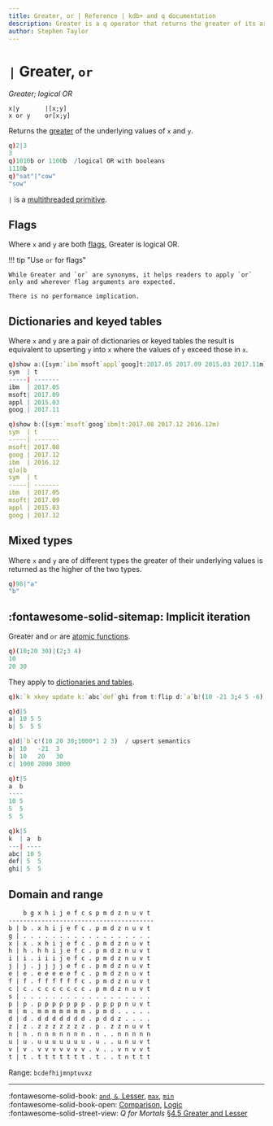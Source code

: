 ```yaml
---
title: Greater, or | Reference | kdb+ and q documentation
description: Greater is a q operator that returns the greater of its arguments. or is a q keyword that performs a logical OR.
author: Stephen Taylor
---
```

# `|` Greater, `or`

_Greater; logical OR_



```syntax
x|y       |[x;y]
x or y    or[x;y]
```

Returns the [greater](../basics/comparison.md) of the underlying values of `x` and `y`.

```q
q)2|3
3
q)1010b or 1100b  /logical OR with booleans
1110b
q)"sat"|"cow"
"sow"
```

`|` is a [multithreaded primitive](../kb/mt-primitives.md).


## Flags

Where `x` and `y` are both [flags](../basics/glossary.md#flag), Greater is logical OR.

!!! tip "Use `or` for flags"

    While Greater and `or` are synonyms, it helps readers to apply `or` only and wherever flag arguments are expected. 

    There is no performance implication.


## Dictionaries and keyed tables

Where `x` and `y` are a pair of dictionaries or keyed tables the result is equivalent to upserting `y` into `x` where the values of `y` exceed those in `x`.

```q
q)show a:([sym:`ibm`msoft`appl`goog]t:2017.05 2017.09 2015.03 2017.11m)
sym  | t
-----| -------
ibm  | 2017.05
msoft| 2017.09
appl | 2015.03
goog | 2017.11

q)show b:([sym:`msoft`goog`ibm]t:2017.08 2017.12 2016.12m)
sym  | t
-----| -------
msoft| 2017.08
goog | 2017.12
ibm  | 2016.12
q)a|b
sym  | t
-----| -------
ibm  | 2017.05
msoft| 2017.09
appl | 2015.03
goog | 2017.12
```


## Mixed types

Where `x` and `y` are of different types the greater of their underlying values is returned as the higher of the two types.

```q
q)98|"a"
"b"
```


## :fontawesome-solid-sitemap: Implicit iteration

Greater and `or` are [atomic functions](../basics/atomic.md).

```q
q)(10;20 30)|(2;3 4)
10
20 30
```

They apply to [dictionaries and tables](../basics/math.md#dictionaries-and-tables).

```q
q)k:`k xkey update k:`abc`def`ghi from t:flip d:`a`b!(10 -21 3;4 5 -6)

q)d|5
a| 10 5 5
b| 5  5 5

q)d|`b`c!(10 20 30;1000*1 2 3)  / upsert semantics
a| 10   -21  3
b| 10   20   30
c| 1000 2000 3000

q)t|5
a  b
----
10 5
5  5
5  5

q)k|5
k  | a  b
---| ----
abc| 10 5
def| 5  5
ghi| 5  5
```


## Domain and range

```txt
    b g x h i j e f c s p m d z n u v t
----------------------------------------
b | b . x h i j e f c . p m d z n u v t
g | . . . . . . . . . . . . . . . . . .
x | x . x h i j e f c . p m d z n u v t
h | h . h h i j e f c . p m d z n u v t
i | i . i i i j e f c . p m d z n u v t
j | j . j j j j e f c . p m d z n u v t
e | e . e e e e e f c . p m d z n u v t
f | f . f f f f f f c . p m d z n u v t
c | c . c c c c c c c . p m d z n u v t
s | . . . . . . . . . . . . . . . . . .
p | p . p p p p p p p . p p p p n u v t
m | m . m m m m m m m . p m d . . . . .
d | d . d d d d d d d . p d d z . . . .
z | z . z z z z z z z . p . z z n u v t
n | n . n n n n n n n . n . . n n n n n
u | u . u u u u u u u . u . . u n u v t
v | v . v v v v v v v . v . . v n v v t
t | t . t t t t t t t . t . . t n t t t
```

Range: `bcdefhijmnptuvxz`

----
:fontawesome-solid-book:
[`and`, `&`, Lesser](lesser.md), [`max`](max.md), [`min`](min.md)
<br>
:fontawesome-solid-book-open:
[Comparison](../basics/comparison.md),
[Logic](../basics/by-topic.md#logic)
<br>
:fontawesome-solid-street-view:
_Q for Mortals_
[§4.5 Greater and Lesser](/q4m3/4_Operators/#45-greater-and-lesser-amp)
